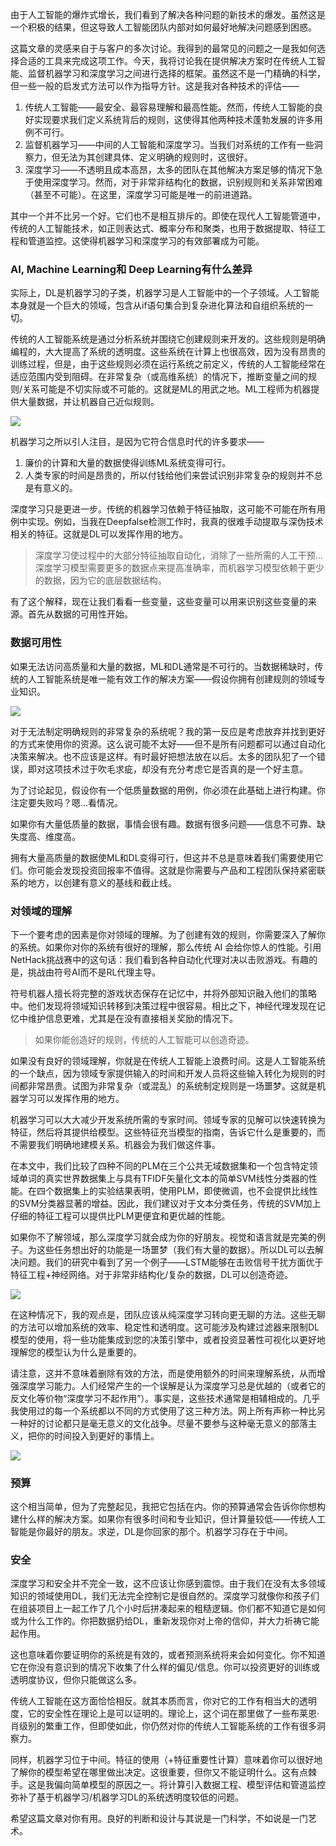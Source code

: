由于人工智能的爆炸式增长，我们看到了解决各种问题的新技术的爆发。虽然这是一个积极的结果，但这导致人工智能团队内部对如何最好地解决问题感到困惑。

这篇文章的灵感来自于与客户的多次讨论。我得到的最常见的问题之一是我如何选择合适的工具来完成这项工作。今天，我将讨论我在提供解决方案时在传统人工智能、监督机器学习和深度学习之间进行选择的框架。虽然这不是一门精确的科学，但一些一般的启发式方法可以作为指导方针。这是我对各种技术的评估——

1. 传统人工智能——最安全、最容易理解和最高性能。然而，传统人工智能的良好实现要求我们定义系统背后的规则，这使得其他两种技术蓬勃发展的许多用例不可行。
2. 监督机器学习——中间的人工智能和深度学习。当我们对系统的工作有一些洞察力，但无法为其创建具体、定义明确的规则时，这很好。
3. 深度学习——不透明且成本高昂，太多的团队在其他解决方案足够的情况下急于使用深度学习。然而，对于非常非结构化的数据，识别规则和关系非常困难（甚至不可能）。在这里，深度学习可能是唯一的前进道路。

其中一个并不比另一个好。它们也不是相互排斥的。即使在现代人工智能管道中，传统的人工智能技术，如正则表达式、概率分布和聚类，也用于数据提取、特征工程和管道监控。这使得机器学习和深度学习的有效部署成为可能。

### AI, Machine Learning和 Deep Learning有什么差异
实际上，DL是机器学习的子类，机器学习是人工智能中的一个子领域。人工智能本身就是一个巨大的领域，包含从if语句集合到复杂进化算法和自组织系统的一切。

传统的人工智能系统是通过分析系统并围绕它创建规则来开发的。这些规则是明确编程的，大大提高了系统的透明度。这些系统在计算上也很高效，因为没有昂贵的训练过程，但是，由于这些规则必须在运行系统之前定义，传统的人工智能经常在适应范围内受到阻碍。在非常复杂（或高维系统）的情况下，推断变量之间的规则/关系可能是不切实际或不可能的。这就是ML的用武之地。ML工程师为机器提供大量数据，并让机器自己近似规则。

![](https://cdn.nlark.com/yuque/0/2024/jpeg/406504/1704873012128-8ebb831d-b107-464d-808b-a202bd59dca5.jpeg)

机器学习之所以引人注目，是因为它符合信息时代的许多要求——

1. 廉价的计算和大量的数据使得训练ML系统变得可行。
2. 人类专家的时间是昂贵的，所以付钱给他们来尝试识别非常复杂的规则并不总是有意义的。

深度学习只是更进一步。传统的机器学习依赖于特征抽取，这可能不可能在所有用例中实现。例如，当我在Deepfalse检测工作时，我真的很难手动提取与深伪技术相关的特征。这就是DL可以发挥作用的地方。

> 深度学习使过程中的大部分特征抽取自动化，消除了一些所需的人工干预…深度学习模型需要更多的数据点来提高准确率，而机器学习模型依赖于更少的数据，因为它的底层数据结构。
>

有了这个解释，现在让我们看看一些变量，这些变量可以用来识别这些变量的来源。首先从数据的可用性开始。

### 数据可用性
如果无法访问高质量和大量的数据，ML和DL通常是不可行的。当数据稀缺时，传统的人工智能系统是唯一能有效工作的解决方案——假设你拥有创建规则的领域专业知识。

![](https://cdn.nlark.com/yuque/0/2024/png/406504/1704873012042-18b10b2a-9b41-4df0-9e65-f07827ea440f.png)

对于无法制定明确规则的非常复杂的系统呢？我的第一反应是考虑放弃并找到更好的方式来使用你的资源。这么说可能不太好——但不是所有问题都可以通过自动化决策来解决。也不应该是这样。有时最好把想法放在以后。太多的团队犯了一个错误，即对这项技术过于吹毛求疵，却没有充分考虑它是否真的是一个好主意。

为了讨论起见，假设你有一个低质量数据的用例，你必须在此基础上进行构建。你注定要失败吗？嗯…看情况。

如果你有大量低质量的数据，事情会很有趣。数据有很多问题——信息不可靠、缺失度高、维度高。

拥有大量高质量的数据使ML和DL变得可行，但这并不总是意味着我们需要使用它们。你可能会发现投资回报率不值得。这就是你需要与产品和工程团队保持紧密联系的地方，以创建有意义的基线和截止线。

### 对领域的理解
下一个要考虑的因素是你对领域的理解。为了创建有效的规则，你需要深入了解你的系统。如果你对你的系统有很好的理解，那么传统 AI 会给你惊人的性能。引用NetHack挑战赛中的这句话：我们看到各种自动化代理对决以击败游戏。有趣的是，挑战由符号AI而不是RL代理主导。

符号机器人擅长将完整的游戏状态保存在记忆中，并将外部知识融入他们的策略中。他们发现将领域知识转移到决策过程中很容易。相比之下，神经代理发现在记忆中维护信息更难，尤其是在没有直接相关奖励的情况下。

> 如果你能创造好的规则，传统的人工智能可以创造奇迹。
>

如果没有良好的领域理解，你就是在传统人工智能上浪费时间。这是人工智能系统的一个缺点，因为领域专家提供输入的时间和开发人员将这些输入转化为规则的时间都非常昂贵。试图为非常复杂（或混乱）的系统制定规则是一场噩梦。这就是机器学习可以发挥作用的地方。

机器学习可以大大减少开发系统所需的专家时间。领域专家的见解可以快速转换为特征，然后将其提供给模型。这些特征充当模型的指南，告诉它什么是重要的，而不需要我们明确地建模关系。机器会为我们做这件事。

在本文中，我们比较了四种不同的PLM在三个公共无域数据集和一个包含特定领域单词的真实世界数据集上与具有TFIDF矢量化文本的简单SVM线性分类器的性能。在四个数据集上的实验结果表明，使用PLM，即使微调，也不会提供比线性的SVM分类器显著的增益。因此，我们建议对于文本分类任务，传统的SVM加上仔细的特征工程可以提供比PLM更便宜和更优越的性能。

如果你不了解领域，那么深度学习就会成为你的好朋友。视觉和语言就是完美的例子。为这些任务想出好的功能是一场噩梦（我们有大量的数据）。所以DL可以去解决问题。我们的研究中看到了另一个例子——LSTM能够在击败信号干扰方面优于特征工程+神经网络。对于非常非结构化/复杂的数据，DL可以创造奇迹。

![](https://cdn.nlark.com/yuque/0/2024/jpeg/406504/1704873012143-e273eab2-9ae8-4329-ab44-fbf3c5c78a23.jpeg)

在这种情况下，我的观点是，团队应该从纯深度学习转向更无聊的方法。这些无聊的方法可以增加系统的效率、稳定性和透明度。这可能涉及构建过滤器来限制DL模型的使用，将一些功能集成到您的决策引擎中，或者投资显著性可视化以更好地理解您的模型认为什么是重要的。

请注意，这并不意味着删除有效的方法，而是使用额外的时间来理解系统，从而增强深度学习能力。人们经常产生的一个误解是认为深度学习总是优越的（或者它的反文化等价物“深度学习不起作用”）。事实是，这些技术通常是相辅相成的。几乎我使用过的每一个系统都以不同的方式使用了这三种方法。网上所有声称一种比另一种好的讨论都只是毫无意义的文化战争。尽量不要参与这种毫无意义的部落主义，把你的时间投入到更好的事情上。

![](https://cdn.nlark.com/yuque/0/2024/jpeg/406504/1704873011747-cd772041-0431-40a9-85ed-f96f32a31815.jpeg)

### 预算
这个相当简单，但为了完整起见，我把它包括在内。你的预算通常会告诉你你想构建什么样的解决方案。如果你有很多时间和专业知识，但计算量较低——传统人工智能是你最好的朋友。求逆，DL是你回家的那个。机器学习存在于中间。

### 安全
深度学习和安全并不完全一致，这不应该让你感到震惊。由于我们在没有太多领域知识的领域使用DL，我们无法完全控制它是很自然的。深度学习就像你和孩子们在组装项目上一起工作了几个小时后拼凑起来的粗糙逻辑。你们都不知道它是如何或为什么工作的。你把数据扔给DL，重新发现你对上帝的信仰，并大力祈祷它能起作用。

这也意味着你要证明你的系统是有效的，或者预测系统将来会如何变化。你不知道它在你没有意识到的情况下收集了什么样的偏见/信息。你可以投资更好的训练或透明度协议，但你只能做这么多。

传统人工智能在这方面恰恰相反。就其本质而言，你对它的工作有相当大的透明度，它的安全性在理论上是可以证明的。理论上，这个词在那里做了一些布莱恩·肖级别的繁重工作，但即使如此，你仍然对你的传统人工智能系统的工作有很多洞察力。

同样，机器学习位于中间。特征的使用（+特征重要性计算）意味着你可以很好地了解你的模型希望在哪里做出决定。这很重要，但你又不能证明什么。这有点棘手。这是我偏向简单模型的原因之一。将计算引入数据工程、模型评估和管道监控弥补了基于机器学习/机器学习DL的系统透明度较低的问题。

希望这篇文章对你有用。良好的判断和设计与其说是一门科学，不如说是一门艺术。

